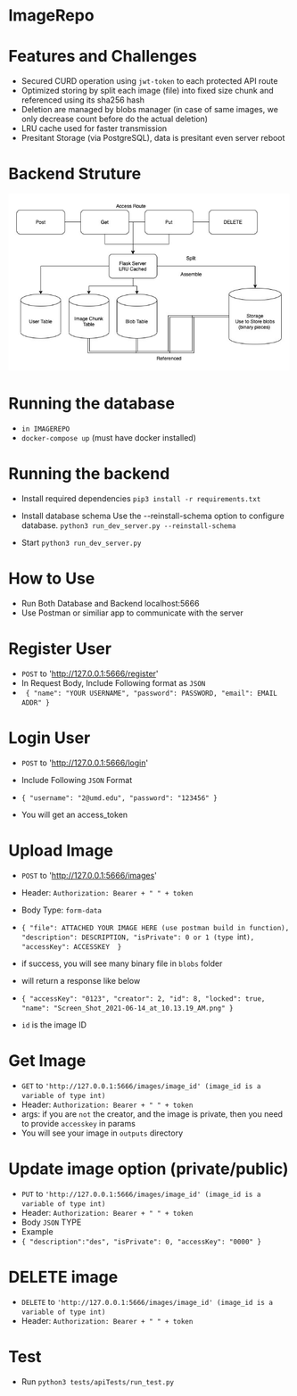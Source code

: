 # ImageRepo

# Features and Challenges
 - Secured CURD operation using `jwt-token` to each protected API route
 - Optimized storing by split each image (file) into fixed size chunk and referenced using its sha256 hash
 - Deletion are managed by blobs manager (in case of same images, we only decrease count before do the actual deletion)
 - LRU cache used for faster transmission
 - Presitant Storage (via PostgreSQL), data is presitant even server reboot

# Backend Struture
![Structure](./diagram_1.jpg)

# Running the database
 - `in IMAGEREPO` 
 - `docker-compose up` (must have docker installed)

# Running the backend
 - Install required dependencies 
    `pip3 install -r requirements.txt`

 - Install database schema 
    Use the --reinstall-schema option to configure database.
    `python3 run_dev_server.py --reinstall-schema`

 - Start 
   `python3 run_dev_server.py `

# How to Use
 - Run Both Database and Backend localhost:5666
 - Use Postman or similiar app to communicate with the server

# Register User
 - `POST` to 'http://127.0.0.1:5666/register'
 - In Request Body, Include Following format as `JSON`
 - `
 {
  "name": "YOUR USERNAME",
  "password": PASSWORD,
  "email": EMAIL ADDR"
 }`

# Login User
- `POST` to 'http://127.0.0.1:5666/login'
- Include Following `JSON` Format
- `{
  "username": "2@umd.edu",
  "password": "123456"
  } ` 

- You will get an access_token

# Upload Image 
- `POST` to 'http://127.0.0.1:5666/images'
- Header: `Authorization: Bearer + " " + token`
- Body Type: `form-data`

- `{
    "file": ATTACHED YOUR IMAGE HERE (use postman build in function),
    "description": DESCRIPTION,
    "isPrivate": 0 or 1 (type `int`),
    "accessKey": ACCESSKEY 
    }`

- if success, you will see many binary file in `blobs` folder
- will return a response like below
- `{
    "accessKey": "0123",
    "creator": 2,
    "id": 8,
    "locked": true,
    "name": "Screen_Shot_2021-06-14_at_10.13.19_AM.png"
}`
- `id` is the image ID

# Get Image
- `GET` to `'http://127.0.0.1:5666/images/image_id' (image_id is a variable of type int)`
- Header: `Authorization: Bearer + " " + token`
- args: if you are `not` the creator, and the image is private, then you need to provide `accesskey` in params
- You will see your image in `outputs` directory

# Update image option (private/public)
- `PUT` to `'http://127.0.0.1:5666/images/image_id' (image_id is a variable of type int)`
- Header: `Authorization: Bearer + " " + token`
- Body `JSON` TYPE
- Example 
- `{
    "description":"des",
    "isPrivate": 0,
    "accessKey": "0000"
}`

# DELETE image 
- `DELETE` to `'http://127.0.0.1:5666/images/image_id' (image_id is a variable of type int)`
- Header: `Authorization: Bearer + " " + token`


# Test
 - Run 
   `python3 tests/apiTests/run_test.py `



